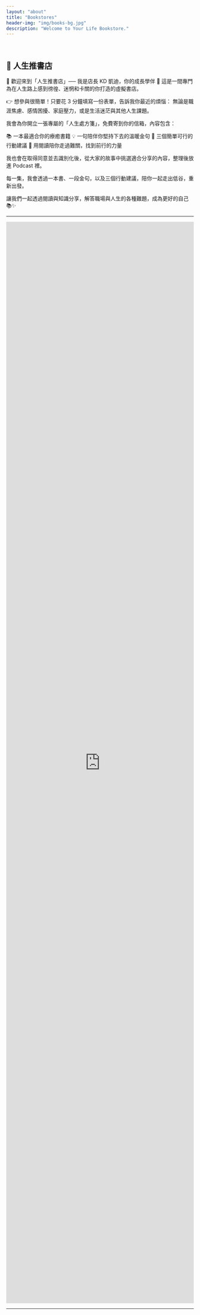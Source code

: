```yaml
---
layout: "about"
title: "Bookstores"
header-img: "img/books-bg.jpg"
description: "Welcome to Your Life Bookstore."
---
```


<br>

## 📖 人生推書店

👋 歡迎來到「人生推書店」── 我是店長 KD 凱迪，你的成長學伴 🌱
這是一間專門為在人生路上感到徬徨、迷惘和卡關的你打造的虛擬書店。

👉 想參與很簡單！只要花 3 分鐘填寫一份表單，告訴我你最近的煩惱：
無論是職涯焦慮、感情困擾、家庭壓力，或是生活迷茫與其他人生課題。

我會為你開立一張專屬的「人生處方箋」，免費寄到你的信箱，內容包含：

📚 一本最適合你的療癒書籍
💡 一句陪伴你堅持下去的溫暖金句
📝 三個簡單可行的行動建議
🎁 用閱讀陪你走過難關，找到前行的力量

我也會在取得同意並去識別化後，從大家的故事中挑選適合分享的內容，整理後放進 Podcast 裡。

每一集，我會透過一本書、一段金句，以及三個行動建議，陪你一起走出低谷，重新出發。

讓我們一起透過閱讀與知識分享，解答職場與人生的各種難題，成為更好的自己 📚✨

<hr>

<iframe src="https://docs.google.com/forms/d/e/1FAIpQLSdYoAXG9GmVI8E2a86yA67c4qBT4Jt9wgeX8mvxnUABZ878Qg/viewform?embedded=true" width="100%" height="2895" frameborder="0" marginheight="0" marginwidth="0">Loading…</iframe>

<hr>
